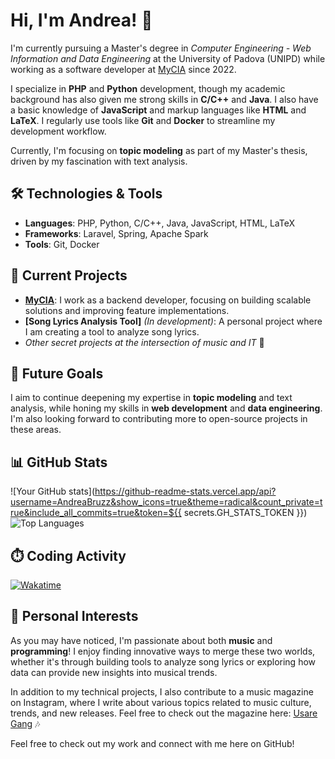 # Hi, I'm Andrea! 👋

I'm currently pursuing a Master's degree in *Computer Engineering - Web Information and Data Engineering* at the University of Padova (UNIPD) while working as a software developer at [MyCIA](https://healthyfood.srl/) since 2022.

I specialize in **PHP** and **Python** development, though my academic background has also given me strong skills in **C/C++** and **Java**. I also have a basic knowledge of **JavaScript** and markup languages like **HTML** and **LaTeX**. I regularly use tools like **Git** and **Docker** to streamline my development workflow.

Currently, I'm focusing on **topic modeling** as part of my Master's thesis, driven by my fascination with text analysis.

## 🛠️ Technologies & Tools
- **Languages**: PHP, Python, C/C++, Java, JavaScript, HTML, LaTeX
- **Frameworks**: Laravel, Spring, Apache Spark
- **Tools**: Git, Docker

## 🚀 Current Projects
- **[MyCIA](https://healthyfood.srl/)**: I work as a backend developer, focusing on building scalable solutions and improving feature implementations.
- **[Song Lyrics Analysis Tool]** *(In development)*: A personal project where I am creating a tool to analyze song lyrics.
- *Other secret projects at the intersection of music and IT* 👀

## 🎯 Future Goals
I aim to continue deepening my expertise in **topic modeling** and text analysis, while honing my skills in **web development** and **data engineering**. I'm also looking forward to contributing more to open-source projects in these areas.

## 📊 GitHub Stats
![Your GitHub stats](https://github-readme-stats.vercel.app/api?username=AndreaBruzz&show_icons=true&theme=radical&count_private=true&include_all_commits=true&token=${{ secrets.GH_STATS_TOKEN }})
![Top Languages](https://github-readme-stats.vercel.app/api/top-langs/?username=AndreaBruzz&layout=compact&theme=radical)

## ⏱️ Coding Activity
[![Wakatime](https://wakatime.com/badge/user/@afec4d55-3b6a-426c-b00b-735ca1f5cb0c.svg)](https://wakatime.com/@afec4d55-3b6a-426c-b00b-735ca1f5cb0c)

## 🎵 Personal Interests
As you may have noticed, I'm passionate about both **music** and **programming**! I enjoy finding innovative ways to merge these two worlds, whether it's through building tools to analyze song lyrics or exploring how data can provide new insights into musical trends.

In addition to my technical projects, I also contribute to a music magazine on Instagram, where I write about various topics related to music culture, trends, and new releases. Feel free to check out the magazine here: [Usare Gang](https://www.instagram.com/usare_gang/) 🎶


Feel free to check out my work and connect with me here on GitHub!

